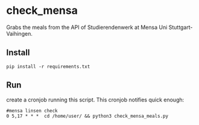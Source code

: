 # check_mensa
Grabs the meals from the API of Studierendenwerk at Mensa Uni Stuttgart-Vaihingen.

## Install
    pip install -r requirements.txt

## Run
create a cronjob running this script.
This cronjob notifies quick enough:

    #mensa linsen check
    0 5,17 * * *  cd /home/user/ && python3 check_mensa_meals.py
